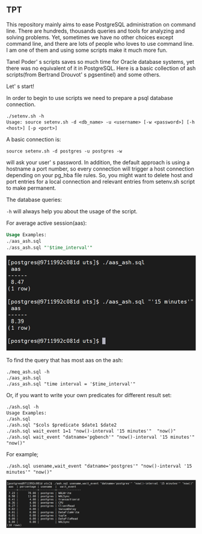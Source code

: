 ## TPT

This repository mainly aims to ease PostgreSQL administration on command line.
There are hundreds, thousands queries and tools for analyzing and solving problems.
Yet, sometimes we have no other choices except command line, and there are lots of people who
loves to use command line. I am one of them and using some scripts make it much more fun.

Tanel Poder' s scripts saves so much time for Oracle database systems, yet there was no equivalent
of it in PostgreSQL. Here is a basic collection of ash scripts(from Bertrand Drouvot' s pgsentinel) and some others.

Let' s start!

In order to begin to use scripts we need to prepare a psql database connection.

```
./setenv.sh -h
Usage: source setenv.sh -d <db_name> -u <username> [-w <password>] [-h <host>] [-p <port>]
```

A basic connection is:

```
source setenv.sh -d postgres -u postgres -w
```

will ask your user' s password. In addition, the default approach is using a hostname a port number, so every connection will
trigger a host connection depending on your pg_hba file rules. So, you might want to delete host and port entries for a local
connection and relevant entries from setenv.sh script to make permanent.

The database queries:

```-h``` will always help you about the usage of the script.

For average active session(aas):

```./aas_ash.sql -h
Usage Examples:
./aas_ash.sql
./ass_ash.sql "'$time_interval'"
```
![Alt text](images/aas_ash_example_1.png?raw=true "Optional Title" )

To find the query that has most aas on the ash:

```
./meq_ash.sql -h
./aas_ash.sql
./ass_ash.sql "time interval = '$time_interval'"
```

Or, if you want to write your own predicates for different result set:

```
./ash.sql -h
Usage Examples:
./ash.sql
./ash.sql "$cols $predicate $date1 $date2
./ash.sql wait_event 1=1 "now()-interval '15 minutes'"  "now()"
./ash.sql wait_event "datname='pgbench'" "now()-interval '15 minutes'" "now()"
```

For example;

```
./ash.sql usename,wait_event "datname='postgres'" "now()-interval '15 minutes'" "now()"
```

![Alt text](images/aas_ash_example_2.png?raw=true "Optional Title" )







``````
